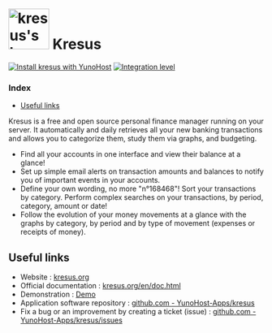 # <img src="/images/kresus_logo.png" height="80px" alt="kresus's logo"> Kresus

[![Install kresus with YunoHost](https://install-app.yunohost.org/install-with-yunohost.svg)](https://install-app.yunohost.org/?app=kresus) [![Integration level](https://dash.yunohost.org/integration/kresus.svg)](https://dash.yunohost.org/appci/app/kresus)

### Index

- [Useful links](#useful-links)

Kresus is a free and open source personal finance manager running on your server. It automatically and daily retrieves all your new banking transactions and allows you to categorize them, study them via
graphs, and budgeting.

* Find all your accounts in one interface and view their balance at a glance!
* Set up simple email alerts on transaction amounts and balances to notify you of important events in your accounts.
* Define your own wording, no more "n°168468"! Sort your transactions by category. Perform complex searches on your transactions, by period, category, amount or date!
* Follow the evolution of your money movements at a glance with the graphs by category, by period and by type of movement (expenses or receipts of money).

## Useful links

+ Website : [kresus.org](https://kresus.org/)
+ Official documentation : [kresus.org/en/doc.html](https://kresus.org/en/doc.html)
+ Demonstration : [Demo](https://kresus.org/demo.html)
+ Application software repository : [github.com - YunoHost-Apps/kresus](https://github.com/YunoHost-Apps/kresus_ynh)
+ Fix a bug or an improvement by creating a ticket (issue) : [github.com - YunoHost-Apps/kresus/issues](https://github.com/YunoHost-Apps/kresus_ynh/issues)
